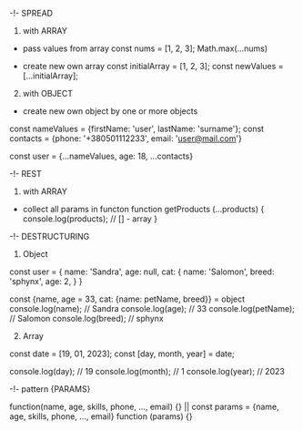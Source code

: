 -!- SPREAD

1. with ARRAY

- pass values from array
const nums = [1, 2, 3];
Math.max(...nums)

- create new own array
const initialArray = [1, 2, 3];
const newValues = [...initialArray];

2. with OBJECT

- create new own object by one or more objects

const nameValues = {firstName: 'user', lastName: 'surname'};
const contacts = {phone: '+380501112233', email: 'user@mail.com'}

const user = {...nameValues, age: 18, ...contacts}

-!- REST

1. with ARRAY

- collect all params in functon
function getProducts (...products) {
    <!-- (prop, ...products)  -->
    console.log(products); // [] - array
}

-!- DESTRUCTURING

1. Object

const user = {
    name: 'Sandra',
    age: null,
    cat: {
        name: 'Salomon',
        breed: 'sphynx',
        age: 2,
    } 
}

const {name, age = 33, cat: {name: petName, breed}} = object
console.log(name); // Sandra
console.log(age); // 33
console.log(petName); // Salomon
console.log(breed); // sphynx

2. Array

const date = [19, 01, 2023];
const [day, month, year] = date;

console.log(day); // 19
console.log(month); // 1
console.log(year); // 2023

-!- pattern {PARAMS}

function(name, age, skills, phone, ..., email) {}
||
const params = {name, age, skills, phone, ..., email}
function (params) {}

